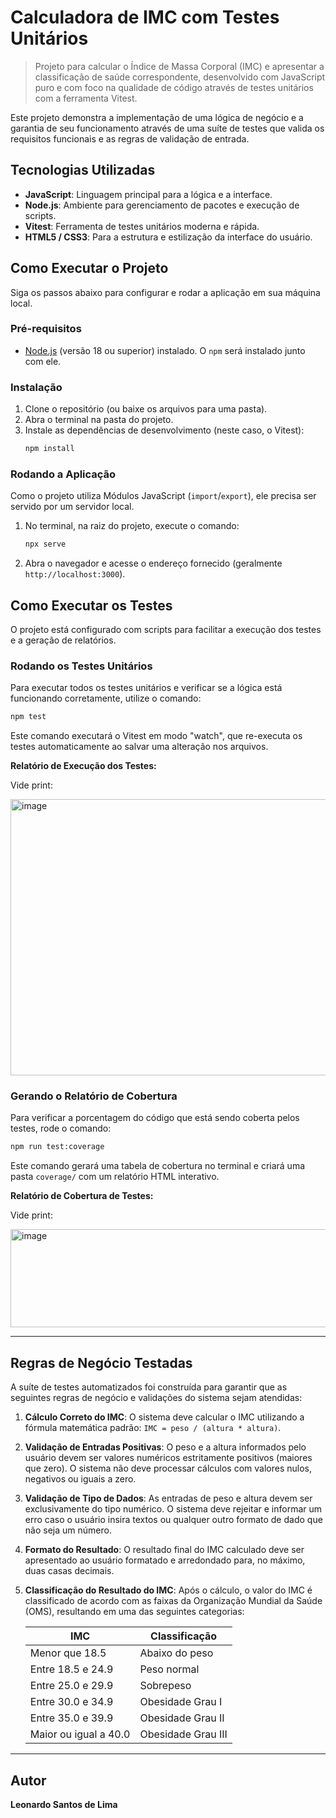 # Calculadora de IMC com Testes Unitários

> Projeto para calcular o Índice de Massa Corporal (IMC) e apresentar a classificação de saúde correspondente, desenvolvido com JavaScript puro e com foco na qualidade de código através de testes unitários com a ferramenta Vitest.

Este projeto demonstra a implementação de uma lógica de negócio e a garantia de seu funcionamento através de uma suíte de testes que valida os requisitos funcionais e as regras de validação de entrada.

## Tecnologias Utilizadas

* **JavaScript**: Linguagem principal para a lógica e a interface.
* **Node.js**: Ambiente para gerenciamento de pacotes e execução de scripts.
* **Vitest**: Ferramenta de testes unitários moderna e rápida.
* **HTML5 / CSS3**: Para a estrutura e estilização da interface do usuário.

## Como Executar o Projeto

Siga os passos abaixo para configurar e rodar a aplicação em sua máquina local.

### Pré-requisitos

* [Node.js](https://nodejs.org/) (versão 18 ou superior) instalado. O `npm` será instalado junto com ele.

### Instalação

1.  Clone o repositório (ou baixe os arquivos para uma pasta).
2.  Abra o terminal na pasta do projeto.
3.  Instale as dependências de desenvolvimento (neste caso, o Vitest):
    ```bash
    npm install
    ```

### Rodando a Aplicação

Como o projeto utiliza Módulos JavaScript (`import`/`export`), ele precisa ser servido por um servidor local.

1.  No terminal, na raiz do projeto, execute o comando:
    ```bash
    npx serve
    ```
2.  Abra o navegador e acesse o endereço fornecido (geralmente `http://localhost:3000`).

## Como Executar os Testes

O projeto está configurado com scripts para facilitar a execução dos testes e a geração de relatórios.

### Rodando os Testes Unitários

Para executar todos os testes unitários e verificar se a lógica está funcionando corretamente, utilize o comando:
```bash
npm test
```
Este comando executará o Vitest em modo "watch", que re-executa os testes automaticamente ao salvar uma alteração nos arquivos.

**Relatório de Execução dos Testes:**

Vide print:

<img width="786" height="442" alt="image" src="https://github.com/user-attachments/assets/c33f655a-d86c-4108-b51a-8283dd0b27df" />


### Gerando o Relatório de Cobertura

Para verificar a porcentagem do código que está sendo coberta pelos testes, rode o comando:
```bash
npm run test:coverage
```
Este comando gerará uma tabela de cobertura no terminal e criará uma pasta `coverage/` com um relatório HTML interativo.

**Relatório de Cobertura de Testes:**

Vide print:

<img width="550" height="157" alt="image" src="https://github.com/user-attachments/assets/6d924029-6d37-41b9-8531-31d1f53fee3f" />

---

## Regras de Negócio Testadas

A suíte de testes automatizados foi construída para garantir que as seguintes regras de negócio e validações do sistema sejam atendidas:

1.  **Cálculo Correto do IMC**: O sistema deve calcular o IMC utilizando a fórmula matemática padrão: `IMC = peso / (altura * altura)`.

2.  **Validação de Entradas Positivas**: O peso e a altura informados pelo usuário devem ser valores numéricos estritamente positivos (maiores que zero). O sistema não deve processar cálculos com valores nulos, negativos ou iguais a zero.

3.  **Validação de Tipo de Dados**: As entradas de peso e altura devem ser exclusivamente do tipo numérico. O sistema deve rejeitar e informar um erro caso o usuário insira textos ou qualquer outro formato de dado que não seja um número.

4.  **Formato do Resultado**: O resultado final do IMC calculado deve ser apresentado ao usuário formatado e arredondado para, no máximo, duas casas decimais.

5.  **Classificação do Resultado do IMC**: Após o cálculo, o valor do IMC é classificado de acordo com as faixas da Organização Mundial da Saúde (OMS), resultando em uma das seguintes categorias:

    | IMC                    | Classificação       |
    | ---------------------- | ------------------- |
    | Menor que 18.5         | Abaixo do peso      |
    | Entre 18.5 e 24.9      | Peso normal         |
    | Entre 25.0 e 29.9      | Sobrepeso           |
    | Entre 30.0 e 34.9      | Obesidade Grau I    |
    | Entre 35.0 e 39.9      | Obesidade Grau II   |
    | Maior ou igual a 40.0  | Obesidade Grau III  |

---

## Autor

**Leonardo Santos de Lima**
